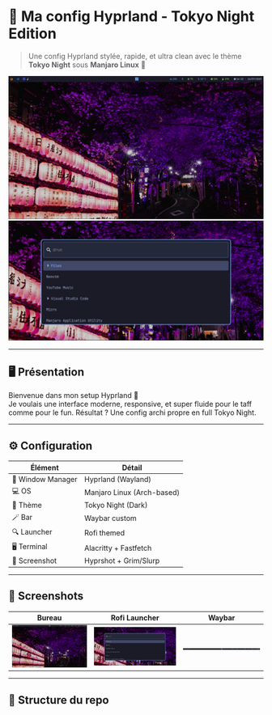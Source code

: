 # 🌃 Ma config Hyprland - Tokyo Night Edition

> Une config Hyprland stylée, rapide, et ultra clean avec le thème **Tokyo Night** sous **Manjaro Linux** 🌙

![screenshot1](assets/screen1.png)
![screenshot2](assets/screen2.png)

---

## 🖥️ Présentation

Bienvenue dans mon setup Hyprland 🎉  
Je voulais une interface moderne, responsive, et super fluide pour le taff comme pour le fun. Résultat ? Une config archi propre en full Tokyo Night.

---

## ⚙️ Configuration

| Élément         | Détail                          |
|-----------------|----------------------------------|
| 🧠 Window Manager | Hyprland (Wayland)             |
| 💻 OS             | Manjaro Linux (Arch-based)     |
| 🎨 Thème          | Tokyo Night (Dark)             |
| 🪄 Bar             | Waybar custom                  |
| 🔍 Launcher       | Rofi themed                    |
| 🖥️ Terminal       | Alacritty + Fastfetch          |
| 📸 Screenshot     | Hyprshot + Grim/Slurp          |

---

## 📸 Screenshots

| Bureau | Rofi Launcher | Waybar |
|-------|---------------|--------|
| ![](assets/screen1.png) | ![](assets/screen2.png) | ![](assets/screen3.png) |

---

## 📁 Structure du repo

